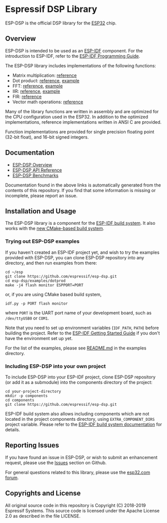 # Espressif DSP Library

ESP-DSP is the official DSP library for the [ESP32](https://espressif.com/en/products/hardware/esp32/overview) chip.

## Overview

ESP-DSP is intended to be used as an [ESP-IDF](https://github.com/espressif/esp-idf) component. For the introduction to ESP-IDF, refer to the [ESP-IDF Programming Guide](https://docs.espressif.com/projects/esp-idf/en/latest/).

The ESP-DSP library includes implementations of the following functions:
- Matrix multiplication: [reference](https://docs.espressif.com/projects/esp-dsp/en/latest/esp-dsp-apis.html#matrix-operations-apis)
- Dot product: [reference](https://docs.espressif.com/projects/esp-dsp/en/latest/esp-dsp-apis.html#dot-product), [example](https://github.com/espressif/esp-dsp/tree/master/examples/dotprod)
- FFT: [reference](https://docs.espressif.com/projects/esp-dsp/en/latest/esp-dsp-apis.html#fft), [example](https://github.com/espressif/esp-dsp/tree/master/examples/fft)
- IIR: [reference](https://docs.espressif.com/projects/esp-dsp/en/latest/esp-dsp-apis.html#iir), [example](https://github.com/espressif/esp-dsp/tree/master/examples/iir)
- FIR: [reference](https://docs.espressif.com/projects/esp-dsp/en/latest/esp-dsp-apis.html#fir)
- Vector math operations: [reference](https://docs.espressif.com/projects/esp-dsp/en/latest/esp-dsp-apis.html#math)

Many of the library functions are written in assembly and are optimized for the CPU configuration used in the ESP32. In addition to the optimized implementations, reference implementations written in ANSI C are provided.

Function implementations are provided for single precision floating point (32-bit float), and 16-bit signed integers.

## Documentation

- [ESP-DSP Overview](https://docs.espressif.com/projects/esp-dsp/en/latest/esp-dsp-library.html)
- [ESP-DSP API Reference](https://docs.espressif.com/projects/esp-dsp/en/latest/esp-dsp-apis.html)
- [ESP-DSP Benchmarks](https://docs.espressif.com/projects/esp-dsp/en/latest/esp-dsp-benchmarks.html)

Documentation found in the above links is automatically generated from the contents of this repository. If you find that some information is missing or incomplete, please report an issue.

## Installation and Usage

The ESP-DSP library is a component for the [ESP-IDF build system](https://docs.espressif.com/projects/esp-idf/en/latest/api-guides/build-system.html). It also works with the [new CMake-based build system](https://docs.espressif.com/projects/esp-idf/en/latest/api-guides/build-system-cmake.html).

### Trying out ESP-DSP examples

If you haven't created an ESP-IDF project yet, and wish to try the examples provided with ESP-DSP, you can clone ESP-DSP repository into any directory, and then run examples from there:

    cd ~/esp
    git clone https://github.com/espressif/esp-dsp.git
    cd esp-dsp/examples/dotprod
    make -j4 flash monitor ESPPORT=PORT

or, if you are using CMake based build system,

    idf.py -p PORT flash monitor

where `PORT` is the UART port name of your development board, such as `/dev/ttyUSB0` or `COM1`. 

Note that you need to set up environment variables (`IDF_PATH`, `PATH`) before building the project. Refer to the [ESP-IDF Getting Started Guide](https://docs.espressif.com/projects/esp-idf/en/latest/get-started/index.html) if you don't have the environment set up yet.

For the list of the examples, please see [README.md](examples/README.md) in the examples directory.

### Including ESP-DSP into your own project

To include ESP-DSP into your ESP-IDF project, clone ESP-DSP repository (or add it as a submodule) into the components directory of the project:

    cd your-project-directory
    mkdir -p components
    cd components
    git clone https://github.com/espressif/esp-dsp.git

ESP-IDF build system also allows including components which are not located in the project components directory, using `EXTRA_COMPONENT_DIRS` project variable. Please refer to the [ESP-IDF build system documentation](https://docs.espressif.com/projects/esp-idf/en/latest/api-guides/build-system.html) for details.

## Reporting Issues

If you have found an issue in ESP-DSP, or wish to submit an enhancement request, please use the [Issues](https://github.com/espressif/esp-dsp/issues) section on Github.

For general questions related to this library, please use the [esp32.com forum](https://esp32.com/).

## Copyrights and License

All original source code in this repository is Copyright (C) 2018-2019 Espressif Systems. This source code is licensed under the Apache License 2.0 as described in the file LICENSE.
